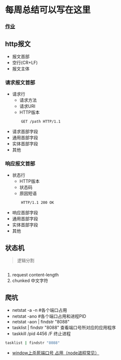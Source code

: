 # 每周总结可以写在这里
### [作业](./http-toy)
## http报文

- 报文首部
- 空行(CR+LF)
- 报文主体

### 请求报文首部
- 请求行
    - 请求方法
    - 请求URI
    - HTTP版本
    ```bash
        GET /path HTTP/1.1
    ```
- 请求首部字段
- 通用首部字段
- 实体首部字段
- 其他

### 响应报文首部
- 状态行
    - HTTP版本
    - 状态码
    - 原因短语
    ```bash
        HTTP/1.1 200 OK
    ```
- 响应首部字段
- 通用首部字段
- 实体首部字段
- 其他

## 状态机
> 逻辑分割

##
1. request content-length
2. chunked 中文字符

## 爬坑
- netstat -a -n  #各个端口占用
- netstat -ano   #各个端口占用和进程PID
- netstat -aon | findstr "8088" 
- tasklist | findstr "8088" 查看端口号所对应的应用程序
- taskkill /pid 4456 /F 终止进程
```bash
tasklist | findstr "8088" 
```
- [window上杀死端口号 占用（node进程常见）](https://blog.csdn.net/wwq147852/article/details/78721983)